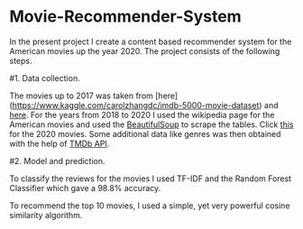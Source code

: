 # Movie-Recommender-System


In the present project I create a content based recommender system for the American movies up the year 2020.
The project consists of the following steps.

#1. Data collection.


The movies up to 2017 was taken from [here] (https://www.kaggle.com/carolzhangdc/imdb-5000-movie-dataset) and [here](https://www.kaggle.com/rounakbanik/the-movies-dataset?select=credits.csv).
For the years from 2018 to 2020 I used the wikipedia page for the American movies and used the [BeautifulSoup](https://www.crummy.com/software/BeautifulSoup/bs4/doc/) to scrape the tables. Click [this](https://en.wikipedia.org/wiki/List_of_American_films_of_2020) for the 2020 movies. Some additional data like genres was then obtained with the help of [TMDb API](https://developers.themoviedb.org/3).


#2. Model and prediction.


To classify the reviews for the movies I used TF-IDF and the Random Forest Classifier which gave a 98.8\% accuracy.

To recommend the top 10 movies, I used a simple, yet very powerful cosine similarity algorithm.